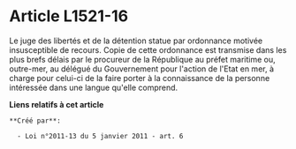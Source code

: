 # Article L1521-16

Le juge des libertés et de la détention statue par ordonnance motivée insusceptible de recours. Copie de cette ordonnance est
transmise dans les plus brefs délais par le procureur de la République au préfet maritime ou, outre-mer, au délégué du
Gouvernement pour l'action de l'Etat en mer, à charge pour celui-ci de la faire porter à la connaissance de la personne
intéressée dans une langue qu'elle comprend.

**Liens relatifs à cet article**

	**Créé par**:

	  - Loi n°2011-13 du 5 janvier 2011 - art. 6
